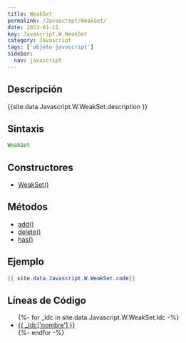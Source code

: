 ```yaml
---
title: WeakSet
permalink: /Javascript/WeakSet/
date: 2021-01-11
key: Javascript.W.WeakSet
category: Javascript
tags: ['objeto javascript']
sidebar: 
  nav: javascript
---
```


## Descripción
{{site.data.Javascript.W.WeakSet.description }}

## Sintaxis
~~~javascript
WeakSet
~~~

## Constructores
* [WeakSet()](/Javascript/WeakSet/WeakSet/)

## Métodos
* [add()](/Javascript/WeakSet/add)
* [delete()](/Javascript/WeakSet/delete)
* [has()](/Javascript/WeakSet/has)

## Ejemplo
~~~java
{{ site.data.Javascript.W.WeakSet.code}}
~~~

## Líneas de Código
<ul>
{%- for _ldc in site.data.Javascript.W.WeakSet.ldc -%}
   <li>
       <a href="{{_ldc['url'] }}">{{ _ldc['nombre'] }}</a>
   </li>
{%- endfor -%}
</ul>
